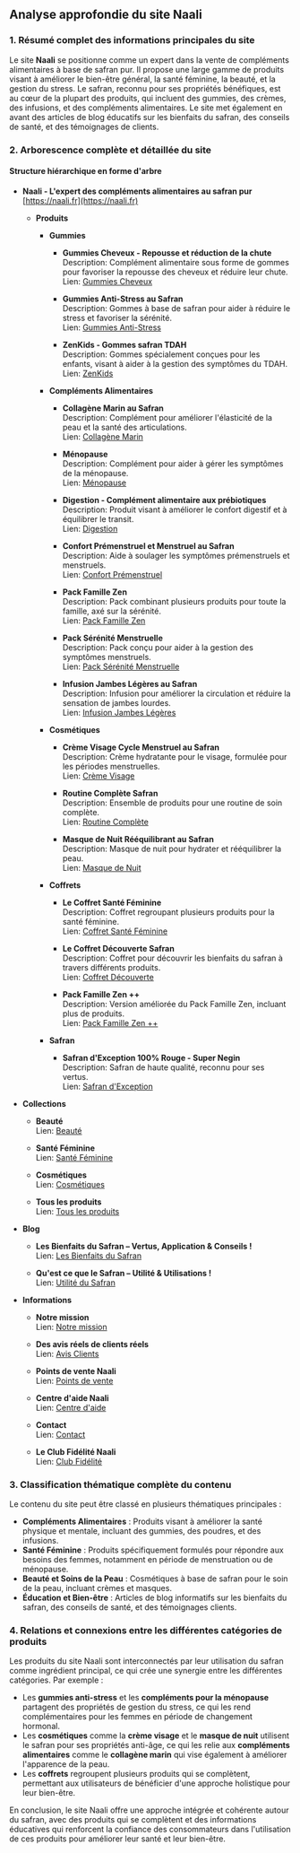 ## Analyse approfondie du site Naali

### 1. Résumé complet des informations principales du site

Le site **Naali** se positionne comme un expert dans la vente de compléments alimentaires à base de safran pur. Il propose une large gamme de produits visant à améliorer le bien-être général, la santé féminine, la beauté, et la gestion du stress. Le safran, reconnu pour ses propriétés bénéfiques, est au cœur de la plupart des produits, qui incluent des gummies, des crèmes, des infusions, et des compléments alimentaires. Le site met également en avant des articles de blog éducatifs sur les bienfaits du safran, des conseils de santé, et des témoignages de clients.

### 2. Arborescence complète et détaillée du site

#### Structure hiérarchique en forme d'arbre

- **Naali - L'expert des compléments alimentaires au safran pur**  
  [https://naali.fr](https://naali.fr)
  
  - **Produits**
    - **Gummies**
      - **Gummies Cheveux - Repousse et réduction de la chute**  
        Description: Complément alimentaire sous forme de gommes pour favoriser la repousse des cheveux et réduire leur chute.  
        Lien: [Gummies Cheveux](https://naali.fr/products/gummies-cheveux)
        
      - **Gummies Anti-Stress au Safran**  
        Description: Gommes à base de safran pour aider à réduire le stress et favoriser la sérénité.  
        Lien: [Gummies Anti-Stress](https://naali.fr/products/complement-serenite)
        
      - **ZenKids - Gommes safran TDAH**  
        Description: Gommes spécialement conçues pour les enfants, visant à aider à la gestion des symptômes du TDAH.  
        Lien: [ZenKids](https://naali.fr/products/zenkids-gommes-tdah)
        
    - **Compléments Alimentaires**
      - **Collagène Marin au Safran**  
        Description: Complément pour améliorer l'élasticité de la peau et la santé des articulations.  
        Lien: [Collagène Marin](https://naali.fr/products/collagene-safran)
        
      - **Ménopause**  
        Description: Complément pour aider à gérer les symptômes de la ménopause.  
        Lien: [Ménopause](https://naali.fr/products/menopause)
        
      - **Digestion - Complément alimentaire aux prébiotiques**  
        Description: Produit visant à améliorer le confort digestif et à équilibrer le transit.  
        Lien: [Digestion](https://naali.fr/products/digestion)
        
      - **Confort Prémenstruel et Menstruel au Safran**  
        Description: Aide à soulager les symptômes prémenstruels et menstruels.  
        Lien: [Confort Prémenstruel](https://naali.fr/products/cycle-menstruel-spm-safran)
        
      - **Pack Famille Zen**  
        Description: Pack combinant plusieurs produits pour toute la famille, axé sur la sérénité.  
        Lien: [Pack Famille Zen](https://naali.fr/products/pack-famille-zen)
        
      - **Pack Sérénité Menstruelle**  
        Description: Pack conçu pour aider à la gestion des symptômes menstruels.  
        Lien: [Pack Sérénité Menstruelle](https://naali.fr/products/pack-serenite-feminine)
        
      - **Infusion Jambes Légères au Safran**  
        Description: Infusion pour améliorer la circulation et réduire la sensation de jambes lourdes.  
        Lien: [Infusion Jambes Légères](https://naali.fr/products/infusion-jambes-legeres-osmose)
        
    - **Cosmétiques**
      - **Crème Visage Cycle Menstruel au Safran**  
        Description: Crème hydratante pour le visage, formulée pour les périodes menstruelles.  
        Lien: [Crème Visage](https://naali.fr/products/cycle-01-creme-visage-safran?variant=47863986979140)
        
      - **Routine Complète Safran**  
        Description: Ensemble de produits pour une routine de soin complète.  
        Lien: [Routine Complète](https://naali.fr/products/routine-creme-masque-hydratant)
        
      - **Masque de Nuit Rééquilibrant au Safran**  
        Description: Masque de nuit pour hydrater et rééquilibrer la peau.  
        Lien: [Masque de Nuit](https://naali.fr/products/cycle-02-masque-de-nuit-reparateur-au-safran)
        
    - **Coffrets**
      - **Le Coffret Santé Féminine**  
        Description: Coffret regroupant plusieurs produits pour la santé féminine.  
        Lien: [Coffret Santé Féminine](https://naali.fr/products/le-coffret-sante-feminine)
        
      - **Le Coffret Découverte Safran**  
        Description: Coffret pour découvrir les bienfaits du safran à travers différents produits.  
        Lien: [Coffret Découverte](https://naali.fr/products/le-coffret-decouverte-safran)
        
      - **Pack Famille Zen ++**  
        Description: Version améliorée du Pack Famille Zen, incluant plus de produits.  
        Lien: [Pack Famille Zen ++](https://naali.fr/products/pack-famille-zen-1)
        
    - **Safran**
      - **Safran d'Exception 100% Rouge - Super Negin**  
        Description: Safran de haute qualité, reconnu pour ses vertus.  
        Lien: [Safran d'Exception](https://naali.fr/products/safran-dexception-100-rouge-super-negin)

- **Collections**
  - **Beauté**  
    Lien: [Beauté](https://naali.fr/collections/beaute)
    
  - **Santé Féminine**  
    Lien: [Santé Féminine](https://naali.fr/collections/sante-feminine)
    
  - **Cosmétiques**  
    Lien: [Cosmétiques](https://naali.fr/collections/cosmetiques)
    
  - **Tous les produits**  
    Lien: [Tous les produits](https://naali.fr/collections/meilleures-ventes)

- **Blog**
  - **Les Bienfaits du Safran – Vertus, Application & Conseils !**  
    Lien: [Les Bienfaits du Safran](https://naali.fr/pages/les-bienfaits-du-safran)
    
  - **Qu'est ce que le Safran – Utilité & Utilisations !**  
    Lien: [Utilité du Safran](https://naali.fr/blogs/news/quest-ce-que-le-safran-origine-utilite-utilisations)

- **Informations**
  - **Notre mission**  
    Lien: [Notre mission](https://naali.fr/pages/notre-mission)
    
  - **Des avis réels de clients réels**  
    Lien: [Avis Clients](https://naali.fr/pages/mur-du-love)
    
  - **Points de vente Naali**  
    Lien: [Points de vente](https://naali.fr/pages/points-de-vente-naali)
    
  - **Centre d'aide Naali**  
    Lien: [Centre d'aide](https://naali.fr/pages/centre-d-aide-naali?hcUrl=%2Ffr-FR%23article-1087068)
    
  - **Contact**  
    Lien: [Contact](https://naali.fr/pages/contact)
    
  - **Le Club Fidélité Naali**  
    Lien: [Club Fidélité](https://naali.fr/pages/le-club-fidelite-naali)

### 3. Classification thématique complète du contenu

Le contenu du site peut être classé en plusieurs thématiques principales :

- **Compléments Alimentaires** : Produits visant à améliorer la santé physique et mentale, incluant des gummies, des poudres, et des infusions.
- **Santé Féminine** : Produits spécifiquement formulés pour répondre aux besoins des femmes, notamment en période de menstruation ou de ménopause.
- **Beauté et Soins de la Peau** : Cosmétiques à base de safran pour le soin de la peau, incluant crèmes et masques.
- **Éducation et Bien-être** : Articles de blog informatifs sur les bienfaits du safran, des conseils de santé, et des témoignages clients.

### 4. Relations et connexions entre les différentes catégories de produits

Les produits du site Naali sont interconnectés par leur utilisation du safran comme ingrédient principal, ce qui crée une synergie entre les différentes catégories. Par exemple :

- Les **gummies anti-stress** et les **compléments pour la ménopause** partagent des propriétés de gestion du stress, ce qui les rend complémentaires pour les femmes en période de changement hormonal.
- Les **cosmétiques** comme la **crème visage** et le **masque de nuit** utilisent le safran pour ses propriétés anti-âge, ce qui les relie aux **compléments alimentaires** comme le **collagène marin** qui vise également à améliorer l'apparence de la peau.
- Les **coffrets** regroupent plusieurs produits qui se complètent, permettant aux utilisateurs de bénéficier d'une approche holistique pour leur bien-être.

En conclusion, le site Naali offre une approche intégrée et cohérente autour du safran, avec des produits qui se complètent et des informations éducatives qui renforcent la confiance des consommateurs dans l'utilisation de ces produits pour améliorer leur santé et leur bien-être.